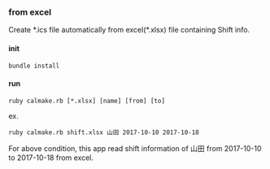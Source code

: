 ### from excel
Create \*.ics file automatically from excel(\*.xlsx) file containing Shift info.

#### init
```
bundle install
```

#### run
```
ruby calmake.rb [*.xlsx] [name] [from] [to]
```

ex.
```
ruby calmake.rb shift.xlsx 山田 2017-10-10 2017-10-18
```
For above condition, this app read shift information of 山田 from 2017-10-10 to 2017-10-18 from excel.
